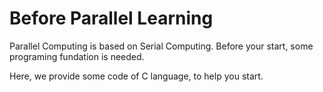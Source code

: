 # Before Parallel Learning
Parallel Computing is based on Serial Computing. Before your start, some programing fundation is needed.

Here, we provide some code of C language, to help you start.